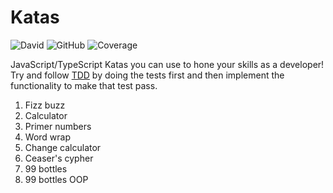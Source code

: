 # Katas

![David](https://img.shields.io/david/dev/cesalberca/katas)
![GitHub](https://img.shields.io/github/license/cesalberca/katas)
![Coverage](coverage/badge.svg)

JavaScript/TypeScript Katas you can use to hone your skills as a developer! Try and follow [TDD](https://en.wikipedia.org/wiki/Test-driven_development) by doing the tests first and then implement the functionality to make that test pass.

1. Fizz buzz
2. Calculator
3. Primer numbers
4. Word wrap
5. Change calculator
6. Ceaser's cypher
7. 99 bottles
8. 99 bottles OOP

